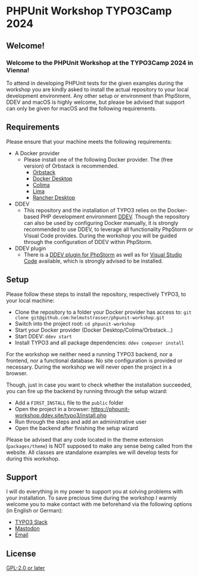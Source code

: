 # PHPUnit Workshop TYPO3Camp 2024

## Welcome!

### Welcome to the PHPUnit Workshop at the TYPO3Camp 2024 in Vienna!

To attend in developing PHPUnit tests for the given examples during the
workshop you are kindly asked to install the actual repository to your local
development environment. Any other setup or environment than PhpStorm, DDEV and
macOS is highly welcome, but please be advised that support can only be
given for macOS and the following requirements.

## Requirements

Please ensure that your machine meets the following requirements:

* A Docker provider
    * Please install one of the following Docker provider. The (free
      version) of Orbstack is recommended.
        * [Orbstack](https://ddev.readthedocs.io/en/stable/users/install/docker-installation/#orbstack)
        * [Docker Desktop](https://ddev.readthedocs.io/en/stable/users/install/docker-installation/#docker-desktop-for-mac)
        * [Colima](https://ddev.readthedocs.io/en/stable/users/install/docker-installation/#colima)
        * [Lima](https://ddev.readthedocs.io/en/stable/users/install/docker-installation/#lima)
        * [Rancher Desktop](https://ddev.readthedocs.io/en/stable/users/install/docker-installation/#rancher-desktop)
* DDEV
    * This repository and the installation of TYPO3 relies on the Docker-based
      PHP development environment
      [DDEV](https://ddev.com/). Though the repository can also be used by
      configuring Docker manually, it is strongly recommended to use DDEV, to
      leverage all functionality PhpStorm or Visual Code provides. During the
      workshop you will be guided through the configuration of DDEV within
      PhpStorm.
* DDEV plugin
    * There is a
      [DDEV plugin for PhpStorm](https://plugins.jetbrains.com/plugin/18813-ddev-integration)
      as well as for
      [Visual Studio Code](https://marketplace.visualstudio.com/items?itemName=biati.ddev-manager)
      available, which is strongly advised to be installed.

## Setup

Please follow these steps to install the repository, respectively TYPO3, to
your local machine:

* Clone the repository to a folder your Docker provider has access to:
  `git clone git@github.com:helmutstrasser/phpunit-workshop.git`
* Switch into the project root: `cd phpunit-workshop`
* Start your Docker provider (Docker Desktop/Colima/Orbstack...)
* Start DDEV: `ddev start`
* Install TYPO3 and all package dependencies: `ddev composer install`

For the workshop we neither need a running TYPO3 backend, nor a frontend,
nor a functional database. No site configuration is provided or necessary.
During the workshop we will never open the project in a browser.

Though, just in case you want to check whether the installation succeeded, you
can fire up the backend by running through the setup wizard:

* Add a `FIRST_INSTALL` file to the `public` folder
* Open the project in a browser:
  https://phpunit-workshop.ddev.site/typo3/install.php
* Run through the steps and add an administrative user
* Open the backend after finishing the setup wizard

Please be advised that any code located in the theme extension
(`packages/theme`) is NOT supposed to make any sense being called from the
website. All classes are standalone examples we will develop tests for during
this workshop.

## Support

I will do everything in my power to support you at solving problems with
your installation. To save precious time during the workshop I warmly
welcome you to make contact with me beforehand via the following options (in
English or German):

* [TYPO3 Slack](https://typo3.slack.com/team/UHQN5PJRY)
* [Mastodon](https://mstdn.social/@helmutstrasser)
* [Email](mailto:h.strasser@supseven.at)

## License

[GPL-2.0 or later](https://spdx.org/licenses/GPL-2.0-or-later.html)
